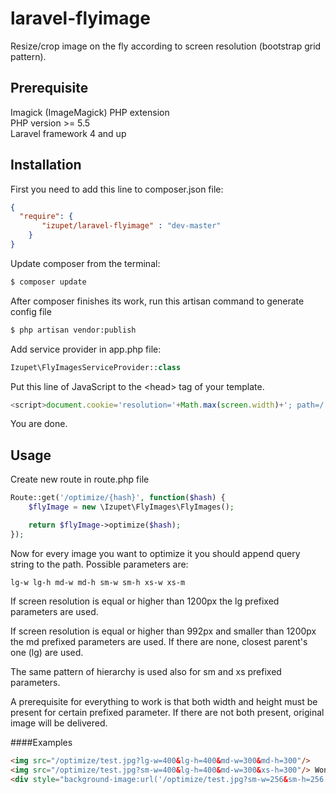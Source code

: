 # laravel-flyimage
Resize/crop image on the fly according to screen resolution (bootstrap grid pattern).

## Prerequisite

Imagick (ImageMagick) PHP extension <br>
PHP version >= 5.5 <br>
Laravel framework 4 and up

## Installation
First you need to add this line to composer.json file:
```json
{
  "require": {
       "izupet/laravel-flyimage" : "dev-master"
    }
}
```

Update composer from the terminal:
```bash
$ composer update
```

After composer finishes its work, run this artisan command to generate config file
```bash
$ php artisan vendor:publish
```

Add service provider in app.php file:

```php
Izupet\FlyImagesServiceProvider::class
```

Put this line of JavaScript to the \<head\> tag of your template.

```javascript
<script>document.cookie='resolution='+Math.max(screen.width)+'; path=/';</script>
```

You are done.

## Usage

Create new route in route.php file
```php
Route::get('/optimize/{hash}', function($hash) {
    $flyImage = new \Izupet\FlyImages\FlyImages();

    return $flyImage->optimize($hash);
});
```

Now for every image you want to optimize it you should append query string to the path. Possible parameters are:
```
lg-w lg-h md-w md-h sm-w sm-h xs-w xs-m
```

If screen resolution is equal or higher than 1200px the lg prefixed parameters are used.

If screen resolution is equal or higher than 992px and smaller than 1200px the md prefixed parameters are used. If there are none, closest parent's one (lg) are used.   

The same pattern of hierarchy is used also for sm and xs prefixed parameters.

A prerequisite for everything to work is that both width and height must be present for certain prefixed parameter. If there are not both present, original image will be delivered.

####Examples

```html
<img src="/optimize/test.jpg?lg-w=400&lg-h=400&md-w=300&md-h=300"/>
<img src="/optimize/test.jpg?sm-w=400&lg-h=400&md-w=300&xs-h=300"/> Wont work
<div style="background-image:url('/optimize/test.jpg?sm-w=256&sm-h=256');"></div>
```
